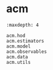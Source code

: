 # acm

```{toctree}
:maxdepth: 4

acm.hod
acm.estimators
acm.model
acm.observables
acm.data
acm.utils

```